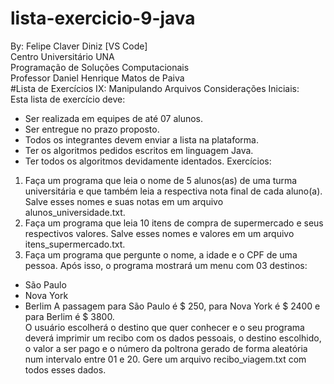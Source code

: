 # lista-exercicio-9-java
By: Felipe Claver Diniz [VS Code]<br>
Centro Universitário UNA<br>
Programação de Soluções Computacionais<br>
Professor Daniel Henrique Matos de Paiva<br>
#Lista de Exercícios IX: Manipulando Arquivos
Considerações Iniciais:<br>
Esta lista de exercício deve:<br>
- Ser realizada em equipes de até 07 alunos.
- Ser entregue no prazo proposto.
- Todos os integrantes devem enviar a lista na plataforma.
- Ter os algoritmos pedidos escritos em linguagem Java.
- Ter todos os algoritmos devidamente identados.
Exercícios:<br>
1. Faça um programa que leia o nome de 5 alunos(as) de uma turma universitária e que também leia a respectiva nota final de cada aluno(a). Salve esses nomes e suas notas em um arquivo alunos_universidade.txt.<br>
2. Faça um programa que leia 10 itens de compra de supermercado e seus respectivos valores. Salve esses nomes e valores em um arquivo itens_supermercado.txt.
3. Faça um programa que pergunte o nome, a idade e o CPF de uma pessoa. Após isso, o programa mostrará um menu com 03 destinos:
- São Paulo
- Nova York
- Berlim
A passagem para São Paulo é $ 250, para Nova York é $ 2400 e para Berlim é $ 3800.<br>
O usuário escolherá o destino que quer conhecer e o seu programa deverá imprimir um recibo com os dados pessoais, o destino escolhido, o valor a ser pago e o número da poltrona gerado de forma aleatória num intervalo entre 01 e 20. Gere um arquivo recibo_viagem.txt com todos esses dados.

